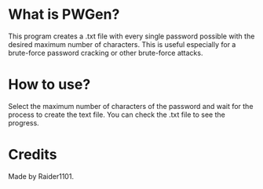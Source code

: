 
# What is PWGen?
This program creates a .txt file with every single password possible with the desired maximum number of characters. This is useful especially for a brute-force password cracking or other brute-force attacks.
# How to use?
Select the maximum number of characters of the password and wait for the process to create the text file.
You can check the .txt file to see the progress.
# Credits
Made by Raider1101.
